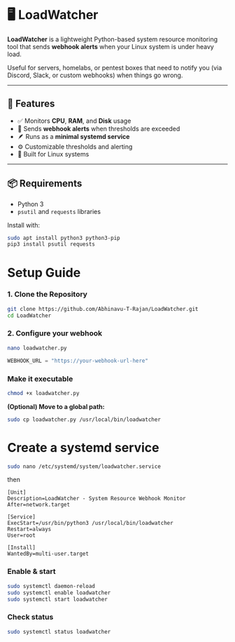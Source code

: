 # 🖥️ LoadWatcher

**LoadWatcher** is a lightweight Python-based system resource monitoring tool that sends **webhook alerts** when your Linux system is under heavy load.

Useful for servers, homelabs, or pentest boxes that need to notify you (via Discord, Slack, or custom webhooks) when things go wrong.

---

## 🚀 Features

- ✅ Monitors **CPU**, **RAM**, and **Disk** usage
- 📡 Sends **webhook alerts** when thresholds are exceeded
- 🪶 Runs as a **minimal systemd service**
- ⚙️ Customizable thresholds and alerting
- 🐧 Built for Linux systems

---

## 📦 Requirements

- Python 3
- `psutil` and `requests` libraries

Install with:

```bash
sudo apt install python3 python3-pip
pip3 install psutil requests
```

# Setup Guide

### 1. Clone the Repository

```bash
git clone https://github.com/Abhinavu-T-Rajan/LoadWatcher.git
cd LoadWatcher
```

### 2. Configure your webhook

```bash
nano loadwatcher.py
```

```python
WEBHOOK_URL = "https://your-webhook-url-here"
```

### Make it executable

```bash
chmod +x loadwatcher.py
```
**(Optional) Move to a global path:**

```bash
sudo cp loadwatcher.py /usr/local/bin/loadwatcher
```
# Create a systemd service

```bash
sudo nano /etc/systemd/system/loadwatcher.service
```
then

```service
[Unit]
Description=LoadWatcher - System Resource Webhook Monitor
After=network.target

[Service]
ExecStart=/usr/bin/python3 /usr/local/bin/loadwatcher
Restart=always
User=root

[Install]
WantedBy=multi-user.target
```

### Enable & start

```bash
sudo systemctl daemon-reload
sudo systemctl enable loadwatcher
sudo systemctl start loadwatcher
```

### Check status

```bash
sudo systemctl status loadwatcher

```
